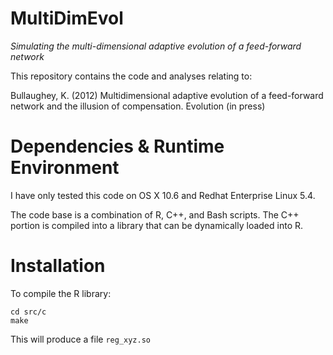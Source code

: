 MultiDimEvol
============

*Simulating the multi-dimensional adaptive evolution of a feed-forward network*

This repository contains the code and analyses relating to:

Bullaughey, K. (2012) Multidimensional adaptive evolution of a feed-forward network and the illusion of compensation. Evolution (in press)

Dependencies & Runtime Environment
==================================

I have only tested this code on OS X 10.6 and Redhat Enterprise Linux 5.4. 

The code base is a combination of R, C++, and Bash scripts. The C++ portion is compiled into a library that can be dynamically loaded into R. 

Installation
============

To compile the R library:

    cd src/c
    make

This will produce a file `reg_xyz.so`

